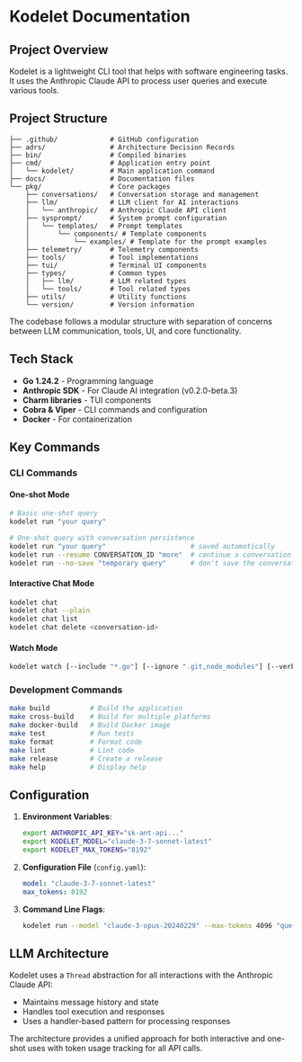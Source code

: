 # Kodelet Documentation

## Project Overview
Kodelet is a lightweight CLI tool that helps with software engineering tasks. It uses the Anthropic Claude API to process user queries and execute various tools.

## Project Structure
```
├── .github/             # GitHub configuration
├── adrs/                # Architecture Decision Records
├── bin/                 # Compiled binaries
├── cmd/                 # Application entry point
│   └── kodelet/         # Main application command
├── docs/                # Documentation files
└── pkg/                 # Core packages
    ├── conversations/   # Conversation storage and management
    ├── llm/             # LLM client for AI interactions
    │   └── anthropic/   # Anthropic Claude API client
    ├── sysprompt/       # System prompt configuration
    │   └── templates/   # Prompt templates
    │       └── components/ # Template components
    │           └── examples/ # Template for the prompt examples
    ├── telemetry/       # Telemetry components
    ├── tools/           # Tool implementations
    ├── tui/             # Terminal UI components
    ├── types/           # Common types
    │   ├── llm/         # LLM related types
    │   └── tools/       # Tool related types
    ├── utils/           # Utility functions
    └── version/         # Version information
```

The codebase follows a modular structure with separation of concerns between LLM communication, tools, UI, and core functionality.

## Tech Stack
- **Go 1.24.2** - Programming language
- **Anthropic SDK** - For Claude AI integration (v0.2.0-beta.3)
- **Charm libraries** - TUI components
- **Cobra & Viper** - CLI commands and configuration
- **Docker** - For containerization

## Key Commands

### CLI Commands

#### One-shot Mode
```bash
# Basic one-shot query
kodelet run "your query"

# One-shot query with conversation persistence
kodelet run "your query"                     # saved automatically
kodelet run --resume CONVERSATION_ID "more"  # continue a conversation
kodelet run --no-save "temporary query"      # don't save the conversation
```

#### Interactive Chat Mode
```bash
kodelet chat
kodelet chat --plain
kodelet chat list
kodelet chat delete <conversation-id>
```

#### Watch Mode
```bash
kodelet watch [--include "*.go"] [--ignore ".git,node_modules"] [--verbosity level] [--debounce ms]
```

### Development Commands
```bash
make build          # Build the application
make cross-build    # Build for multiple platforms
make docker-build   # Build Docker image
make test           # Run tests
make format         # Format code
make lint           # Lint code
make release        # Create a release
make help           # Display help
```

## Configuration

1. **Environment Variables**:
   ```bash
   export ANTHROPIC_API_KEY="sk-ant-api..."
   export KODELET_MODEL="claude-3-7-sonnet-latest"
   export KODELET_MAX_TOKENS="8192"
   ```

2. **Configuration File** (`config.yaml`):
   ```yaml
   model: "claude-3-7-sonnet-latest"
   max_tokens: 8192
   ```

3. **Command Line Flags**:
   ```bash
   kodelet run --model "claude-3-opus-20240229" --max-tokens 4096 "query"
   ```

## LLM Architecture

Kodelet uses a `Thread` abstraction for all interactions with the Anthropic Claude API:
- Maintains message history and state
- Handles tool execution and responses
- Uses a handler-based pattern for processing responses

The architecture provides a unified approach for both interactive and one-shot uses with token usage tracking for all API calls.
